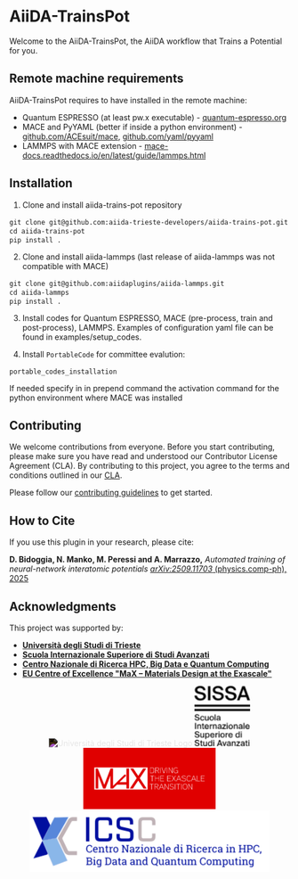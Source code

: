 # AiiDA-TrainsPot

Welcome to the AiiDA-TrainsPot, the AiiDA workflow that Trains a Potential for you.

## Remote machine requirements

AiiDA-TrainsPot requires to have installed in the remote machine:

- Quantum ESPRESSO (at least pw.x executable) - [quantum-espresso.org](https://www.quantum-espresso.org/)
- MACE and PyYAML (better if inside a python environment) - [github.com/ACEsuit/mace](https://github.com/ACEsuit/mace), [github.com/yaml/pyyaml](https://github.com/yaml/pyyaml)
- LAMMPS with MACE extension - [mace-docs.readthedocs.io/en/latest/guide/lammps.html](https://mace-docs.readthedocs.io/en/latest/guide/lammps.html)

## Installation

1. Clone and install aiida-trains-pot repository

```
git clone git@github.com:aiida-trieste-developers/aiida-trains-pot.git
cd aiida-trains-pot
pip install .
```

2. Clone and install aiida-lammps (last release of aiida-lammps was not compatible with MACE)

```
git clone git@github.com:aiidaplugins/aiida-lammps.git
cd aiida-lammps
pip install .
```

3. Install codes for Quantum ESPRESSO, MACE (pre-process, train and post-process), LAMMPS. Examples of configuration yaml file can be found in examples/setup_codes.

4. Install `PortableCode` for committee evalution:

```
portable_codes_installation
```

If needed specify in in prepend command the activation command for the python environment where MACE was installed

## Contributing

We welcome contributions from everyone. Before you start contributing, please make sure you have read and understood our Contributor License Agreement (CLA). By contributing to this project, you agree to the terms and conditions outlined in our [CLA](CLA.md).

Please follow our [contributing guidelines](CONTRIBUTING.md) to get started.

## How to Cite

If you use this plugin in your research, please cite:

**D. Bidoggia, N. Manko, M. Peressi and A. Marrazzo,**  *Automated training of neural-network interatomic potentials*  [_arXiv:2509.11703_ (physics.comp-ph), 2025](https://doi.org/10.48550/arXiv.2509.11703)

## Acknowledgments

This project was supported by:

- **[Università degli Studi di Trieste](https://portale.units.it/en)**
- **[Scuola Internazionale Superiore di Studi Avanzati](https://www.sissa.it/it)**
- **[Centro Nazionale di Ricerca HPC, Big Data e Quantum Computing](https://www.supercomputing-icsc.it/en/icsc-home/)**
- **[EU Centre of Excellence "MaX – Materials Design at the Exascale"](https://www.max-centre.eu/)**

<p align="center">
  <img src="docs/Università degli Studi di Trieste Logo.jpeg" alt="Università degli Studi di Trieste Logo" height="110" style="filter: invert(1);"/>
  <img src="docs/sissa-logo.png" alt="SISSA Logo" width="100"/>
  <img src="docs/MAX.png" alt="MaX Centre Logo" height="110"/> 
  <img src="docs/icsc-logo.png" alt="Centro Nazionale di Ricerca Logo" height="110"/>
</p>
